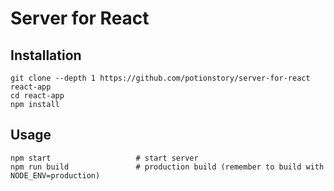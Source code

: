 # Server for React

## Installation

```
git clone --depth 1 https://github.com/potionstory/server-for-react react-app
cd react-app
npm install
```

## Usage

```
npm start                   # start server
npm run build               # production build (remember to build with NODE_ENV=production)
```
